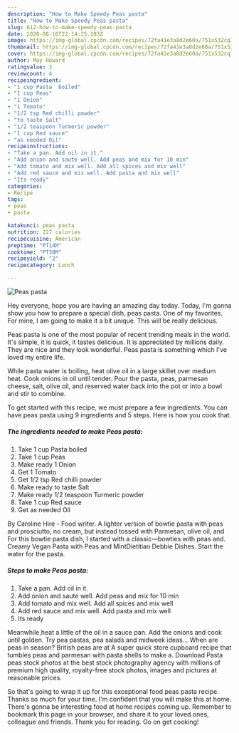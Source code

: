 ```yaml
---
description: "How to Make Speedy Peas pasta"
title: "How to Make Speedy Peas pasta"
slug: 612-how-to-make-speedy-peas-pasta
date: 2020-08-16T22:14:25.103Z
image: https://img-global.cpcdn.com/recipes/72fa41e3a8d2e60a/751x532cq70/peas-pasta-recipe-main-photo.jpg
thumbnail: https://img-global.cpcdn.com/recipes/72fa41e3a8d2e60a/751x532cq70/peas-pasta-recipe-main-photo.jpg
cover: https://img-global.cpcdn.com/recipes/72fa41e3a8d2e60a/751x532cq70/peas-pasta-recipe-main-photo.jpg
author: May Howard
ratingvalue: 3
reviewcount: 4
recipeingredient:
- "1 cup Pasta  boiled"
- "1 cup Peas"
- "1 Onion"
- "1 Tomato"
- "1/2 tsp Red chilli powder"
- "to taste Salt"
- "1/2 teaspoon Turmeric powder"
- "1 cup Red sauce"
- "as needed Oil"
recipeinstructions:
- "Take a pan. Add oil in it."
- "Add onion and saute well. Add peas and mix for 10 min"
- "Add tomato and mix well. Add all spices and mix well"
- "Add red sauce and mix well. Add pasta and mix well"
- "Its ready"
categories:
- Recipe
tags:
- peas
- pasta

katakunci: peas pasta 
nutrition: 227 calories
recipecuisine: American
preptime: "PT14M"
cooktime: "PT30M"
recipeyield: "2"
recipecategory: Lunch

---
```



![Peas pasta](https://img-global.cpcdn.com/recipes/72fa41e3a8d2e60a/751x532cq70/peas-pasta-recipe-main-photo.jpg)

Hey everyone, hope you are having an amazing day today. Today, I'm gonna show you how to prepare a special dish, peas pasta. One of my favorites. For mine, I am going to make it a bit unique. This will be really delicious.

Peas pasta is one of the most popular of recent trending meals in the world. It's simple, it is quick, it tastes delicious. It is appreciated by millions daily. They are nice and they look wonderful. Peas pasta is something which I've loved my entire life.

While pasta water is boiling, heat olive oil in a large skillet over medium heat. Cook onions in oil until tender. Pour the pasta, peas, parmesan cheese, salt, olive oil, and reserved water back into the pot or into a bowl and stir to combine.


To get started with this recipe, we must prepare a few ingredients. You can have peas pasta using 9 ingredients and 5 steps. Here is how you cook that.

<!--inarticleads1-->

##### The ingredients needed to make Peas pasta:

1. Take 1 cup Pasta  boiled
1. Take 1 cup Peas
1. Make ready 1 Onion
1. Get 1 Tomato
1. Get 1/2 tsp Red chilli powder
1. Make ready to taste Salt
1. Make ready 1/2 teaspoon Turmeric powder
1. Take 1 cup Red sauce
1. Get as needed Oil


By Caroline Hire - Food writer. A lighter version of bowtie pasta with peas and prosciutto, no cream, but instead tossed with Parmesan, olive oil, and For this bowtie pasta dish, I started with a classic—bowties with peas and. Creamy Vegan Pasta with Peas and MintDietitian Debbie Dishes. Start the water for the pasta. 

<!--inarticleads2-->

##### Steps to make Peas pasta:

1. Take a pan. Add oil in it.
1. Add onion and saute well. Add peas and mix for 10 min
1. Add tomato and mix well. Add all spices and mix well
1. Add red sauce and mix well. Add pasta and mix well
1. Its ready


Meanwhile,heat a little of the oil in a sauce pan. Add the onions and cook until golden. Try pea pastas, pea salads and midweek ideas… When are peas in season? British peas are at A super quick store cupboard recipe that tumbles peas and parmesan with pasta shells to make a. Download Pasta peas stock photos at the best stock photography agency with millions of premium high quality, royalty-free stock photos, images and pictures at reasonable prices. 

So that's going to wrap it up for this exceptional food peas pasta recipe. Thanks so much for your time. I'm confident that you will make this at home. There's gonna be interesting food at home recipes coming up. Remember to bookmark this page in your browser, and share it to your loved ones, colleague and friends. Thank you for reading. Go on get cooking!
